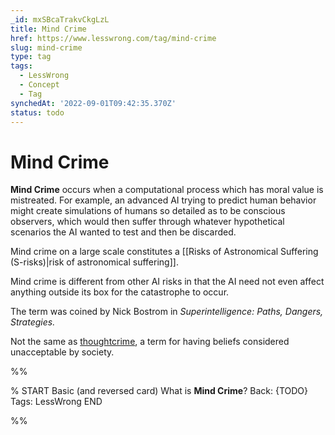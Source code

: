 ```yaml
---
_id: mxSBcaTrakvCkgLzL
title: Mind Crime
href: https://www.lesswrong.com/tag/mind-crime
slug: mind-crime
type: tag
tags:
  - LessWrong
  - Concept
  - Tag
synchedAt: '2022-09-01T09:42:35.370Z'
status: todo
---
```


# Mind Crime

**Mind Crime** occurs when a computational process which has moral value is mistreated. For example, an advanced AI trying to predict human behavior might create simulations of humans so detailed as to be conscious observers, which would then suffer through whatever hypothetical scenarios the AI wanted to test and then be discarded.

Mind crime on a large scale constitutes a [[Risks of Astronomical Suffering (S-risks)|risk of astronomical suffering]].

Mind crime is different from other AI risks in that the AI need not even affect anything outside its box for the catastrophe to occur.

The term was coined by Nick Bostrom in *Superintelligence: Paths, Dangers, Strategies.*

Not the same as [thoughtcrime](https://en.wikipedia.org/wiki/Thoughtcrime), a term for having beliefs considered unacceptable by society.


%%

% START
Basic (and reversed card)
What is **Mind Crime**?
Back: {TODO}
Tags: LessWrong
END
<!--ID: 1663156989909-->


%%
	
